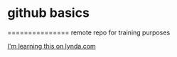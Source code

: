 # github basics
===============
remote repo for training purposes

[I'm learning this on lynda.com](https://lynda.com)
